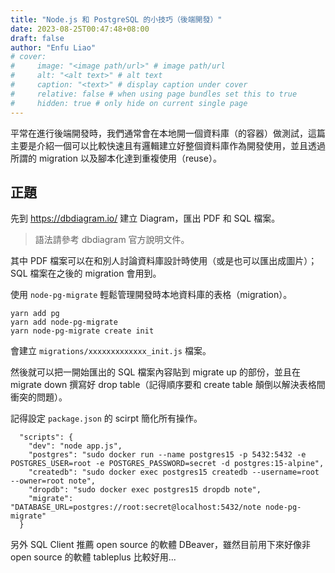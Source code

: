 ```yaml
---
title: "Node.js 和 PostgreSQL 的小技巧（後端開發）"
date: 2023-08-25T00:47:48+08:00
draft: false
author: "Enfu Liao"
# cover:
#     image: "<image path/url>" # image path/url
#     alt: "<alt text>" # alt text
#     caption: "<text>" # display caption under cover
#     relative: false # when using page bundles set this to true
#     hidden: true # only hide on current single page
---
```


平常在進行後端開發時，我們通常會在本地開一個資料庫（的容器）做測試，這篇主要是介紹一個可以比較快速且有邏輯建立好整個資料庫作為開發使用，並且透過所謂的 migration 以及腳本化達到重複使用（reuse）。

## 正題

先到 https://dbdiagram.io/ 建立 Diagram，匯出 PDF 和 SQL 檔案。

> 語法請參考 dbdiagram 官方說明文件。

其中 PDF 檔案可以在和別人討論資料庫設計時使用（或是也可以匯出成圖片）；SQL 檔案在之後的 migration 會用到。

使用 `node-pg-migrate` 輕鬆管理開發時本地資料庫的表格（migration）。

```
yarn add pg
yarn add node-pg-migrate
yarn node-pg-migrate create init
```

會建立 `migrations/xxxxxxxxxxxxx_init.js` 檔案。

然後就可以把一開始匯出的 SQL 檔案內容貼到 migrate up 的部份，並且在 migrate down 撰寫好 drop table（記得順序要和 create table 顛倒以解決表格間衝突的問題）。

記得設定 `package.json` 的 scirpt 簡化所有操作。

```
  "scripts": {
    "dev": "node app.js",
    "postgres": "sudo docker run --name postgres15 -p 5432:5432 -e POSTGRES_USER=root -e POSTGRES_PASSWORD=secret -d postgres:15-alpine",
    "createdb": "sudo docker exec postgres15 createdb --username=root --owner=root note",
    "dropdb": "sudo docker exec postgres15 dropdb note",
    "migrate": "DATABASE_URL=postgres://root:secret@localhost:5432/note node-pg-migrate"
  }
```

另外 SQL Client 推薦 open source 的軟體 DBeaver，雖然目前用下來好像非 open source 的軟體 tableplus 比較好用...

